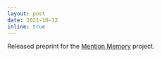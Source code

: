 ```yaml
---
layout: post
date: 2021-10-12
inline: true
---
```


Released preprint for the [Mention Memory](https://arxiv.org/abs/2110.06176) project.